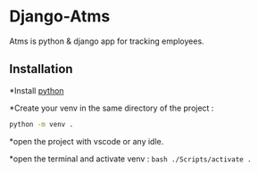 # Django-Atms
 Atms is python & django app for tracking employees.
 
 ## Installation
   *Install [python](https://www.python.org/downloads/release/python-391/)
 
 
   *Create your venv in the same directory of the project : 
 ```bash
python -m venv .
```

   *open the project with vscode or any idle.
   
   
   *open the terminal and activate venv :
     ```bash
     ./Scripts/activate .
                    ```

 
